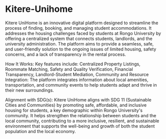 # Kitere-Unihome

Kitere UniHome is an innovative digital platform designed to streamline the process of finding, booking, and managing student accommodations. It addresses the housing challenges faced by students at Rongo University by offering a centralized system that connects students, landlords, and the university administration. The platform aims to provide a seamless, safe, and user-friendly solution to the ongoing issues of limited housing, safety concerns, and a lack of transparency in the rental process.

How It Works:
Key features include: Centralized Property Listings, Roommate Matching, Safety and Quality Verification, Financial Transparency, Landlord-Student Mediation, Community and Resource Integration: The platform integrates information about local amenities, transportation, and community events to help students adapt and thrive in their new surroundings.

Alignment with SDG(s):
Kitere UniHome aligns with SDG 11 (Sustainable Cities and Communities) by promoting safe, affordable, and inclusive housing for students, a key demographic within Rongo University's community. It helps strengthen the relationship between students and the local community, contributing to a more inclusive, resilient, and sustainable environment that supports the well-being and growth of both the student population and the local economy.
